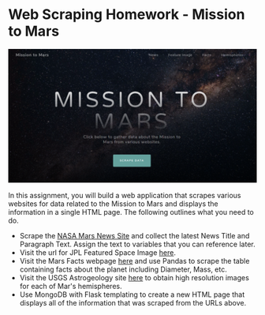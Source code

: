 # Web Scraping Homework - Mission to Mars
![web-scraping-webpage](Missions_to_Mars/static/img/web-scraping-webpage.PNG)

In this assignment, you will build a web application that scrapes various websites for data related to the Mission to Mars and displays the information in a single HTML page. The following outlines what you need to do.

* Scrape the [NASA Mars News Site](https://mars.nasa.gov/news/) and collect the latest News Title and Paragraph Text. Assign the text to variables that you can reference later.
* Visit the url for JPL Featured Space Image [here](https://www.jpl.nasa.gov/spaceimages/?search=&category=Mars).
* Visit the Mars Facts webpage [here](https://space-facts.com/mars/) and use Pandas to scrape the table containing facts about the planet including Diameter, Mass, etc.
* Visit the USGS Astrogeology site [here](https://astrogeology.usgs.gov/search/results?q=hemisphere+enhanced&k1=target&v1=Mars) to obtain high resolution images for each of Mar's hemispheres.
* Use MongoDB with Flask templating to create a new HTML page that displays all of the information that was scraped from the URLs above.
